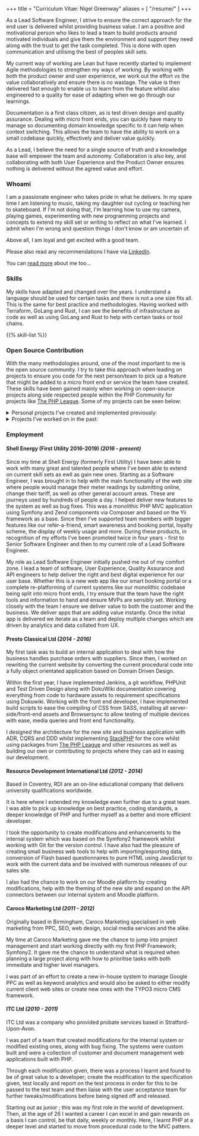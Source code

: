 +++
title = "Curriculum Vitae: Nigel Greenway"
aliases = [
  "/resume/"
]
+++


As a Lead Software Engineer, I strive to ensure the correct approach for the end user is delivered whilst providing business value. I am a positive and motivational person who likes to lead a team to build products around motivated individuals and give them the environment and support they need along with the trust to get the task completed. This is done with open communication and utilising the best of peoples skill sets.

My current way of working are Lean but have recently started to implement Agile methodologies to strengthen my ways of working. By working with both the product owner and user experience, we work out the effort vs the value collaboratively and ensure there is no wastage. The value is then delivered fast enough to enable us to learn from the feature whilst also engineered to a quality for ease of adapting when we go through our learnings.

Documentation is a first class citizen, as is test driven design and quality assurance. Dealing with micro front ends, you can quickly have many to manage so documenting domain knowledge specific to it can help when context switching. This allows the team to have the ability to work on a small codebase quickly, effectively and deliver value quickly.

As a Lead, I believe the need for a single source of truth and a knowledge base will empower the team and autonomy. Collaboration is also key, and collaborating with both User Experience and the Product Owner ensures nothing is delivered without the agreed value and effort.

### Whoami

I am a passionate engineer who takes pride in what he delivers. In my spare time I am listening to music, taking my daughter out cycling or teaching her to skateboard. If I'm not doing that, I'm learning how to use my camera, playing games, experimenting with new programming projects and concepts to extend my skill set or writing to reflect on what I've learned. I admit when I'm wrong and question things I don't know or am uncertain of.

Above all, I am loyal and get excited with a good team.

Please also read any recommendations I have via <a href="https://www.linkedin.com/in/nigel-greenway-a5710a45/" target="_blank" rel="noreferrer">LinkedIn</a>.

You can <a href="/whoami">read more</a> about me too...

### Skills

My skills have adapted and changed over the years. I understand a language should be used for certain tasks and there is not a one size fits all. This is the same for best practice and methodologies. Having worked with Terraform, GoLang and Rust, I can see the benefits of infrastructure as code as well as using GoLang and Rust to help with certain tasks or tool chains.

{{% skill-list %}}

### Open Source Contribution

With the many methodologies around, one of the most important to me is the open source community. I try to take this approach when leading on projects to ensure you code for the next person/team to pick up a feature that might be added to a micro front end or service the team have created. These skills have been gained mainly when working on open-source projects along side respected people within the PHP Community for projects like <a href="https://thephpleague.com/" target="_blank">The PHP League</a>. Some of my projects can be seen below:

<details>
  <summary>Personal projects I've created and implemented previously:</summary>
  <a href="https://github.com/NigelGreenway/Demander" target="_blank">https://github.com/NigelGreenway/Demander</a><br>
  <a href="https://github.com/NigelGreenway/Demander-Container-Plugin" target="_blank">https://github.com/NigelGreenway/Demander-Container-Plugin</a><br>
  <a href="https://github.com/NigelGreenway/signa" target="_blank">https://github.com/NigelGreenway/signa</a><br>
  <a href="https://github.com/NigelGreenway/Tutis" target="_blank">https://github.com/NigelGreenway/Tutis</a><br>
  <a href="https://github.com/NigelGreenway/route-generator-plugin" target="_blank">https://github.com/NigelGreenway/route-generator-plugin</a><br>
  <a href="https://github.com/NigelGreenway/inuitcss.plugins.iglu" target="_blank">https://github.com/NigelGreenway/inuitcss.plugins.iglu</a><br>
</details>

<details>
  <summary>Projects I've worked on in the past:</summary>
 <a href="https://github.com/slimphp/Twig-View/pulls/NigelGreenway" target="_blank">https://github.com/slimphp/Twig-View/pulls/NigelGreenway</a><br>
 <a href="https://github.com/AndrewCarterUK/SimpleRoute/pulls/NigelGreenway" target="_blank">https://github.com/AndrewCarterUK/SimpleRoute/pulls/NigelGreenway</a><br>
</details>

### Employment

#### Shell Energy (First Utility 2016-2019) _(2016 - present)_

Since my time at Shell Energy (formerly First Utility) I have been able to work with many great and talented people where I've been able to extend on current skill sets as ewll as gain new ones. Starting as a Software Engineer, I was brought in to help with the main functionality of the web site where people would manage their meter readings by submitting online, change their tariff, as well as other general account areas. These are journeys used by hundreds of people a day. I helped deliver new features to the system as well as bug fixes. This was a monolithic PHP MVC application using Symfony and Zend components via Composer and based on the Yii framework as a base. Since then I've supported team members with bigger features like our refer-a-friend, smart awareness and booking portal, loyalty scheme, the display of weekly usage and more. During these products, in recognition of my efforts I've been promoted twice in four years - first to Senior Software Engineer and then to my current role of a Lead Software Engineer.

My role as Lead Software Engineer initially pushed me out of my comfort zone. I lead a team of software, User Experience, Quality Assurance and API engineers to help deliver the right and best digital experience for our user base. Whether this is a new web app like our smart booking portal or a complete re-platforming of current systems like our monolithic codebase being split into micro front ends, I try ensure that the team have the right tools and information to hand and ensure MVPs are sensibly set. Working closely with the team I ensure we deliver value to both the customer and the business. We deliver apps that are adding value instantly. Once the initial app is delivered we iterate as a team and deploy multiple changes which are driven by analytics and data collated from UX.

#### Presto Classical Ltd _(2014 - 2016)_

My first task was to build an internal application to deal with how the business handles purchase orders with suppliers. Since then, I worked on rewriting the current website by converting the current procedural code into a fully object orientated application based on Domain Driven Design.

Within the first year, I have implemented Jenkins, a git workflow, PHPUnit and Test Driven Design along with DokuWiki documentation covering everything from code to hardware assets to requirement specifications using Dokuwiki. Working with the front end developer, I have implemented build scripts to ease the compiling of CSS from SASS, installing all server-side/front-end assets and Browsersync to allow testing of multiple devices with ease, media queries and front end functionality.

I designed the architecture for the new site and business application with ADR, CQRS and DDD whilst implementing [StackPHP](http://stackphp.com/) for the core whilst using packages from [The PHP League](https://thephpleague.com/) and other resources as well as building our own or contributing to projects where they can aid in easing our development.

#### Resource Development International Ltd _(2012 - 2014)_

Based in Coventry, RDI are an on-line educational company that delivers university qualifications worldwide.

It is here where I extended my knowledge even further due to a great team. I was able to pick up knowledge on best practice, coding standards, a deeper knowledge of PHP and further myself as a better and more efficient developer.

I took the opportunity to create modifications and enhancements to the internal system which was based on the Symfony2 framework whilst working with Git for the version control. I have also had the pleasure of creating small business web tools to help with importing/exporting data, conversion of Flash based questionnaires to pure HTML using JavaScript to work with the current data and be involved with numerous releases of our sales site.

I also had the chance to work on our Moodle platform by creating modifications, help with the theming of the new site and expand on the API connectors between our internal system and Moodle platform.

#### Caroco Marketing Ltd _(2011 - 2012)_

Originally based in Birmingham, Caroco Marketing specialised in web marketing from PPC, SEO, web design, social media services and the alike.

My time at Caroco Marketing gave me the chance to jump into project management and start working directly with my first PHP Framework; Symfony2. It gave me the chance to understand what is required when planning a large project along with how to prioritise tasks with both immediate and higher level managers.

I was part of an effort to create a new in-house system to manage Google PPC as well as keyword analytics and would also be asked to either modify current client web sites or create new ones with the TYPO3 micro CMS framework.

#### ITC Ltd _(2010 - 2011)_

ITC Ltd was a company who provided probate services based in Stratford-Upon-Avon.

I was part of a team that created modifications for the internal system or modified existing ones, along with bug fixing. The systems were custom built and were a collection of customer and document management web applications built with PHP.

Through each modification given, there was a process I learnt and found to be of great value to a developer; create the modification to the specification given, test locally and report on the test process in order for this to be passed to the test team and then liaise with the user acceptance team for further tweaks/modifications before being signed off and released.

Starting out as junior ; this was my first role in the world of development. Then, at the age of 26 I wanted a career I can excel in and gain rewards on a basis I can control, be that daily, weekly or monthly. Here, I learnt PHP at a deeper level and started to move from procedural code to the MVC pattern.
